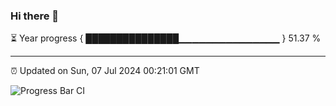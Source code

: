 ### Hi there 👋

⏳ Year progress { ███████████████▁▁▁▁▁▁▁▁▁▁▁▁▁▁▁ } 51.37 %

---

⏰ Updated on Sun, 07 Jul 2024 00:21:01 GMT

![Progress Bar CI](https://github.com/liununu/liununu/workflows/Progress%20Bar%20CI/badge.svg)
